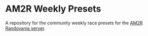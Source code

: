 # AM2R Weekly Presets

A repository for the community weekly race presets for the [AM2R Randovania server](discord.gg/TkRYXfewTA).
